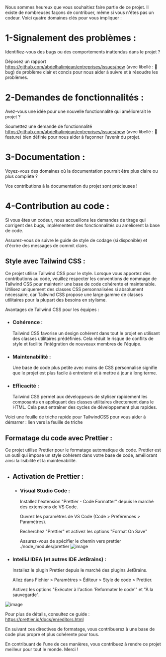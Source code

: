 Nous sommes heureux que vous souhaitiez faire partie de ce projet. Il existe de nombreuses façons de contribuer, même si vous n'êtes pas un codeur. Voici quatre domaines clés pour vous impliquer :

# 1-Signalement des problèmes :

Identifiez-vous des bugs ou des comportements inattendus dans le projet ?

Déposez un rapport https://github.com/abdelhalimjean/entreprises/issues/new (avec libellé  : 🐛 bug) de problème clair et concis pour nous aider à suivre et à résoudre les problèmes.

# 2-Demandes de fonctionnalités :

Avez-vous une idée pour une nouvelle fonctionnalité qui améliorerait le projet ?

Soumettez une demande de fonctionnalité https://github.com/abdelhalimjean/entreprises/issues/new (avec libellé  : 🌟feature)  bien définie pour nous aider à façonner l'avenir du projet.

# 3-Documentation :

Voyez-vous des domaines où la documentation pourrait être plus claire ou plus complète ?

Vos contributions à la documentation du projet sont précieuses !

# 4-Contribution au code :

Si vous êtes un codeur, nous accueillons les demandes de tirage qui corrigent des bugs, implémentent des fonctionnalités ou améliorent la base de code.

Assurez-vous de suivre le guide de style de codage (si disponible) et d'écrire des messages de commit clairs.

## Style avec Tailwind CSS :

Ce projet utilise Tailwind CSS pour le style. Lorsque vous apportez des contributions au code, veuillez respecter les conventions de nommage de Tailwind CSS pour maintenir une base de code cohérente et maintenable. Utilisez uniquement des classes CSS personnalisées si absolument nécessaire, car Tailwind CSS propose une large gamme de classes utilitaires pour la plupart des besoins en stylisme.

Avantages de Tailwind CSS pour les équipes :

- ### Cohérence :

  Tailwind CSS favorise un design cohérent dans tout le projet en utilisant des classes utilitaires prédéfinies. Cela réduit le risque de conflits de style et facilite l'intégration de nouveaux membres de l'équipe.

- ### Maintenabilité :

  Une base de code plus petite avec moins de CSS personnalisé signifie que le projet est plus facile à entretenir et à mettre à jour à long terme.

- ### Efficacité :
  Tailwind CSS permet aux développeurs de styliser rapidement les composants en appliquant des classes utilitaires directement dans le HTML. Cela peut entraîner des cycles de développement plus rapides.

Voici une feuille de triche rapide pour TailwindCSS pour vous aider à démarrer : lien vers la feuille de triche

## Formatage du code avec Prettier :

Ce projet utilise Prettier pour le formatage automatique du code. Prettier est un outil qui impose un style cohérent dans votre base de code, améliorant ainsi la lisibilité et la maintenabilité.

- ## Activation de Prettier :

  - ### Visual Studio Code :

    Installez l'extension "Prettier - Code Formatter" depuis le marché des extensions de VS Code.

    Ouvrez les paramètres de VS Code (Code > Préférences > Paramètres).

    Recherchez "Prettier" et activez les options "Format On Save"

    Assurez-vous de spécifier le chemin vers prettier ./node_modules/prettier
    ![image](https://github.com/abdelhalimjean/entreprises/assets/22223193/512ea292-bf04-4943-abd1-befd77814f19)

- ### IntelliJ IDEA (et autres IDE JetBrains) :

  Installez le plugin Prettier depuis le marché des plugins JetBrains.

  Allez dans Fichier > Paramètres > Éditeur > Style de code > Prettier.

  Activez les options "Exécuter à l'action 'Reformater le code'" et "À la sauvegarde".

![image](https://github.com/abdelhalimjean/entreprises/assets/22223193/021052a3-22ba-44d7-82e2-433fdd989d79)

Pour plus de détails, consultez ce guide : https://prettier.io/docs/en/editors.html

En suivant ces directives de formatage, vous contribuerez à une base de code plus propre et plus cohérente pour tous.

En contribuant de l'une de ces manières, vous contribuez à rendre ce projet meilleur pour tout le monde. Merci !
